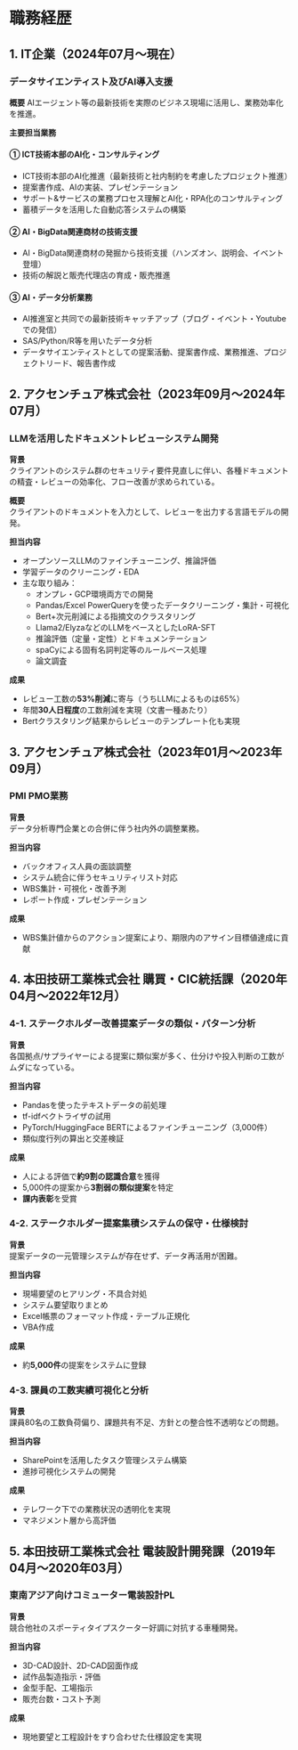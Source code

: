 # 職務経歴

## 1. IT企業（2024年07月〜現在）

### データサイエンティスト及びAI導入支援

**概要**
AIエージェント等の最新技術を実際のビジネス現場に活用し、業務効率化を推進。

**主要担当業務**

#### ① ICT技術本部のAI化・コンサルティング
- ICT技術本部のAI化推進（最新技術と社内制約を考慮したプロジェクト推進）
- 提案書作成、AIの実装、プレゼンテーション
- サポート&サービスの業務プロセス理解とAI化・RPA化のコンサルティング
- 蓄積データを活用した自動応答システムの構築

#### ② AI・BigData関連商材の技術支援
- AI・BigData関連商材の発掘から技術支援（ハンズオン、説明会、イベント登壇）
- 技術の解説と販売代理店の育成・販売推進

#### ③ AI・データ分析業務
- AI推進室と共同での最新技術キャッチアップ（ブログ・イベント・Youtubeでの発信）
- SAS/Python/R等を用いたデータ分析
- データサイエンティストとしての提案活動、提案書作成、業務推進、プロジェクトリード、報告書作成

## 2. アクセンチュア株式会社（2023年09月〜2024年07月）

### LLMを活用したドキュメントレビューシステム開発

**背景**  
クライアントのシステム群のセキュリティ要件見直しに伴い、各種ドキュメントの精査・レビューの効率化、フロー改善が求められている。

**概要**  
クライアントのドキュメントを入力として、レビューを出力する言語モデルの開発。

**担当内容**
- オープンソースLLMのファインチューニング、推論評価
- 学習データのクリーニング・EDA
- 主な取り組み：
  - オンプレ・GCP環境両方での開発
  - Pandas/Excel PowerQueryを使ったデータクリーニング・集計・可視化
  - Bert+次元削減による指摘文のクラスタリング
  - Llama2/ElyzaなどのLLMをベースとしたLoRA-SFT
  - 推論評価（定量・定性）とドキュメンテーション
  - spaCyによる固有名詞判定等のルールベース処理
  - 論文調査

**成果**
- レビュー工数の**53%削減**に寄与（うちLLMによるものは65%）
- 年間**30人日程度**の工数削減を実現（文書一種あたり）
- Bertクラスタリング結果からレビューのテンプレート化も実現

## 3. アクセンチュア株式会社（2023年01月〜2023年09月）

### PMI PMO業務

**背景**  
データ分析専門企業との合併に伴う社内外の調整業務。

**担当内容**
- バックオフィス人員の面談調整
- システム統合に伴うセキュリティリスト対応
- WBS集計・可視化・改善予測
- レポート作成・プレゼンテーション

**成果**
- WBS集計値からのアクション提案により、期限内のアサイン目標値達成に貢献

## 4. 本田技研工業株式会社 購買・CIC統括課（2020年04月〜2022年12月）

### 4-1. ステークホルダー改善提案データの類似・パターン分析

**背景**  
各国拠点/サプライヤーによる提案に類似案が多く、仕分けや投入判断の工数がムダになっている。

**担当内容**
- Pandasを使ったテキストデータの前処理
- tf-idfベクトライザの試用
- PyTorch/HuggingFace BERTによるファインチューニング（3,000件）
- 類似度行列の算出と交差検証

**成果**
- 人による評価で**約9割の認識合意**を獲得
- 5,000件の提案から**3割弱の類似提案**を特定
- **課内表彰**を受賞

### 4-2. ステークホルダー提案集積システムの保守・仕様検討

**背景**  
提案データの一元管理システムが存在せず、データ再活用が困難。

**担当内容**
- 現場要望のヒアリング・不具合対処
- システム要望取りまとめ
- Excel帳票のフォーマット作成・テーブル正規化
- VBA作成

**成果**
- 約**5,000件**の提案をシステムに登録

### 4-3. 課員の工数実績可視化と分析

**背景**  
課員80名の工数負荷偏り、課題共有不足、方針との整合性不透明などの問題。

**担当内容**
- SharePointを活用したタスク管理システム構築
- 進捗可視化システムの開発

**成果**
- テレワーク下での業務状況の透明化を実現
- マネジメント層から高評価

## 5. 本田技研工業株式会社 電装設計開発課（2019年04月〜2020年03月）

### 東南アジア向けコミューター電装設計PL

**背景**  
競合他社のスポーティタイプスクーター好調に対抗する車種開発。

**担当内容**
- 3D-CAD設計、2D-CAD図面作成
- 試作品製造指示・評価
- 金型手配、工場指示
- 販売台数・コスト予測

**成果**
- 現地要望と工程設計をすり合わせた仕様設定を実現
